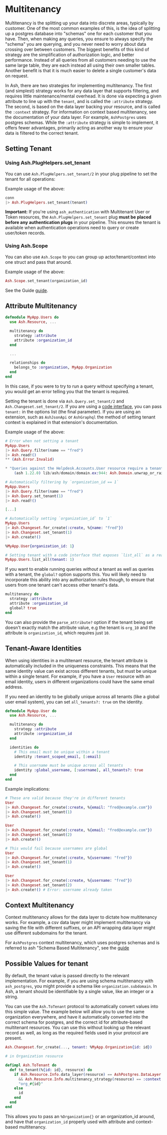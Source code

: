 # Multitenancy

Multitenancy is the splitting up your data into discrete areas, typically by customer. One of the most common examples of this, is the idea of splitting up a postgres database into "schemas" one for each customer that you have. Then, when making any queries, you ensure to always specify the "schema" you are querying, and you never need to worry about data crossing over between customers. The biggest benefits of this kind of strategy are the simplification of authorization logic, and better performance. Instead of all queries from all customers needing to use the same large table, they are each instead all using their own smaller tables. Another benefit is that it is much easier to delete a single customer's data on request.

In Ash, there are two strategies for implementing multitenancy. The first (and simplest) strategy works for any data layer that supports filtering, and requires little maintenance/mental overhead. It is done via expecting a given attribute to line up with the `tenant`, and is called the `:attribute` strategy. The second, is based on the data layer backing your resource, and is called the `:context` strategy. For information on context based multitenancy, see the documentation of your data layer. For example, `AshPostgres` uses postgres schemas. While the `:attribute` strategy is simple to implement, it offers fewer advantages, primarily acting as another way to ensure your data is filtered to the correct tenant.

## Setting Tenant

### Using Ash.PlugHelpers.set_tenant

You can use `Ash.PlugHelpers.set_tenant/2` in your plug pipeline to set the tenant for all operations:

Example usage of the above:

```elixir
conn
|> Ash.PlugHelpers.set_tenant(tenant)
```

**Important:** If you're using `ash_authentication` with Multitenant User or Token resources, the `Ash.PlugHelpers.set_tenant` plug **must be placed before any authentication plugs** in your pipeline. This ensures the tenant is available when authentication operations need to query or create user/token records.

### Using Ash.Scope

You can also use `Ash.Scope` to you can group up actor/tenant/context into one struct and pass that around.

Example usage of the above:

```elixir
Ash.Scope.set_tenant(organization_id)
```

See the Guide [guide](https://hexdocs.pm/ash/Ash.Scope.html).

## Attribute Multitenancy

```elixir
defmodule MyApp.Users do
  use Ash.Resource, ...

  multitenancy do
    strategy :attribute
    attribute :organization_id
  end

  ...

  relationships do
    belongs_to :organization, MyApp.Organization
  end
end
```

In this case, if you were to try to run a query without specifying a tenant, you would get an error telling you that the tenant is required.

Setting the tenant is done via `Ash.Query.set_tenant/2` and `Ash.Changeset.set_tenant/2`. If you are using a [code interface](/documentation/topics/resources/code-interfaces.md), you can pass `tenant:` in the options list (the final parameter). If you are using an extension, such as `AshJsonApi` or `AshGraphql` the method of setting tenant context is explained in that extension's documentation.

Example usage of the above:

```elixir
# Error when not setting a tenant
MyApp.Users
|> Ash.Query.filter(name == "fred")
|> Ash.read!()
** (Ash.Error.Invalid)

* "Queries against the Helpdesk.Accounts.User resource require a tenant to be specified"
    (ash 1.22.0) lib/ash/domain/domain.ex:944: Ash.Domain.unwrap_or_raise!/2

# Automatically filtering by `organization_id == 1`
MyApp.Users
|> Ash.Query.filter(name == "fred")
|> Ash.Query.set_tenant(1)
|> Ash.read!()

[...]

# Automatically setting `organization_id` to `1`
MyApp.Users
|> Ash.Changeset.for_create(:create, %{name: "fred"})
|> Ash.Changeset.set_tenant(1)
|> Ash.create!()

%MyApp.User{organization_id: 1}

# Setting tenant with a code interface that exposes `list_all` as a read action
MyApp.Users.list_all(tenant: 1)
```

If you want to enable running queries _without_ a tenant as well as queries with a tenant, the `global?` option supports this. You will likely need to incorporate this ability into any authorization rules though, to ensure that users from one tenant can't access other tenant's data.

```elixir
multitenancy do
  strategy :attribute
  attribute :organization_id
  global? true
end
```

You can also provide the `parse_attribute?` option if the tenant being set doesn't exactly match the attribute value, e.g the tenant is `org_10` and the attribute is `organization_id`, which requires just `10`.

## Tenant-Aware Identities

When using identities in a multitenant resource, the tenant attribute is automatically included in the uniqueness constraints. This means that the same identity value can exist across different tenants, but must be unique within a single tenant. For example, if you have a `User` resource with an email identity, users in different organizations could have the same email address.

If you need an identity to be globally unique across all tenants (like a global user email system), you can set `all_tenants?: true` on the identity.

```elixir
defmodule MyApp.User do
  use Ash.Resource, ...

  multitenancy do
    strategy :attribute
    attribute :organization_id
  end

  identities do
    # This email must be unique within a tenant
    identity :tenant_scoped_email, [:email]

    # This username must be unique across all tenants
    identity :global_username, [:username], all_tenants?: true
  end
end
```

Example implications:

```elixir
# These are valid because they're in different tenants
User
|> Ash.Changeset.for_create(:create, %{email: "fred@example.com"})
|> Ash.Changeset.set_tenant(1)
|> Ash.create!()

User
|> Ash.Changeset.for_create(:create, %{email: "fred@example.com"})
|> Ash.Changeset.set_tenant(2)
|> Ash.create!()

# This would fail because usernames are global
User
|> Ash.Changeset.for_create(:create, %{username: "fred"})
|> Ash.Changeset.set_tenant(1)
|> Ash.create!()

User
|> Ash.Changeset.for_create(:create, %{username: "fred"})
|> Ash.Changeset.set_tenant(2)
|> Ash.create!() # Error: username already taken
```

## Context Multitenancy

Context multitenancy allows for the data layer to dictate how multitenancy works. For example, a csv data layer might implement multitenancy via saving the file with different suffixes, or an API wrapping data layer might use different subdomains for the tenant.

For `AshPostgres` context multitenancy, which uses postgres schemas and is referred to ash "Schema Based Multitenancy", see the [guide](https://hexdocs.pm/ash_postgres/schema-based-multitenancy.html)

## Possible Values for tenant

By default, the tenant value is passed directly to the relevant implementation. For example, if you are using schema multitenancy with `ash_postgres`, you might provide a schema like `organization.subdomain`. In Ash, a tenant should be identifiable by a single value, like an integer or a string.

You can use the `Ash.ToTenant` protocol to automatically convert values into this simple value. The example below will allow you to use the same organization everywhere, and have it automatically converted into the correct schema for postgres, and the correct id for attribute-based multitenant resources. You can use this without looking up the relevant record as well, as long as the required fields used in your protocol are present.

```elixir
Ash.Changeset.for_create(..., tenant: %MyApp.Organization{id: id})
```

```elixir
# in Organization resource

defimpl Ash.ToTenant do
  def to_tenant(%{id: id}, resource) do
    if Ash.Resource.Info.data_layer(resource) == AshPostgres.DataLayer
      && Ash.Resource.Info.multitenancy_strategy(resource) == :context do
      "org_#{id}"
    else
      id
    end
  end
end
```

This allows you to pass an `%Organization{}` or an organization_id around, and have that `organization_id` properly used with attribute and context-based multitenancy.
